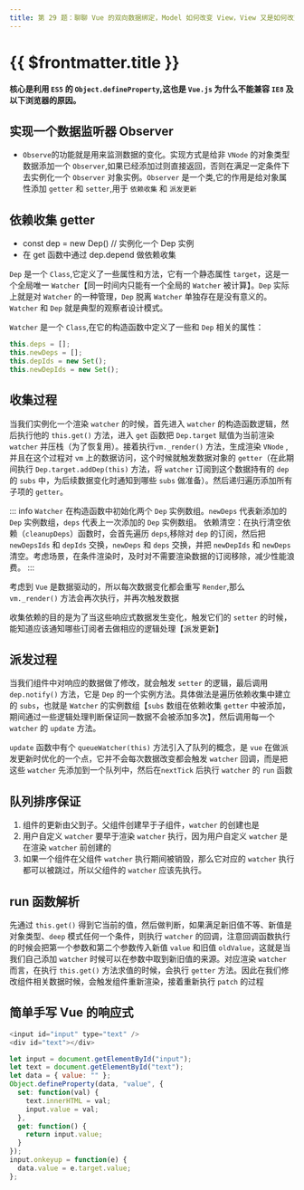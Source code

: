 ```yaml
---
title: 第 29 题：聊聊 Vue 的双向数据绑定，Model 如何改变 View，View 又是如何改变 Model 的
---
```


# {{ $frontmatter.title }}

**核心是利用 `ES5` 的 `Object.defineProperty`,这也是 `Vue.js` 为什么不能兼容 `IE8` 及以下浏览器的原因。**

## 实现一个数据监听器 Observer

- `Observe`的功能就是用来监测数据的变化。实现方式是给非 `VNode` 的对象类型数据添加一个 `Observer`,如果已经添加过则直接返回，否则在满足一定条件下去实例化一个 `Observer` 对象实例。`Observer` 是一个类,它的作用是给对象属性添加 `getter` 和 `setter`,用于 `依赖收集` 和 `派发更新`

## 依赖收集 getter

- const dep = new Dep() // 实例化一个 Dep 实例
- 在 get 函数中通过 dep.depend 做依赖收集

`Dep` 是一个 `Class`,它定义了一些属性和方法，它有一个静态属性 `target`，这是一个全局唯一 `Watcher`【同一时间内只能有一个全局的 `Watcher` 被计算】。`Dep` 实际上就是对 `Watcher` 的一种管理，`Dep` 脱离 `Watcher` 单独存在是没有意义的。`Watcher` 和 `Dep` 就是典型的观察者设计模式。

`Watcher` 是一个 `Class`,在它的构造函数中定义了一些和 `Dep` 相关的属性：

```js
this.deps = [];
this.newDeps = [];
this.depIds = new Set();
this.newDepIds = new Set();
```

## 收集过程

当我们实例化一个渲染 `watcher` 的时候，首先进入 `watcher` 的构造函数逻辑，然后执行他的 `this.get()` 方法，进入 `get` 函数把 `Dep.target` 赋值为当前渲染 `watcher` 并压栈（为了恢复用）。接着执行`vm._render()` 方法，生成渲染 `VNode` ,并且在这个过程对 `vm` 上的数据访问，这个时候就触发数据对象的 `getter`（在此期间执行 `Dep.target.addDep(this)` 方法，将 `watcher` 订阅到这个数据持有的 `dep` 的 `subs` 中，为后续数据变化时通知到哪些 `subs` 做准备）。然后递归遍历添加所有子项的 `getter`。

::: info
`Watcher` 在构造函数中初始化两个 `Dep` 实例数组。`newDeps` 代表新添加的 `Dep` 实例数组，`deps` 代表上一次添加的 `Dep` 实例数组。
依赖清空：在执行清空依赖（`cleanupDeps`）函数时，会首先遍历 `deps`,移除对 `dep` 的订阅，然后把 `newDepsIds` 和 `depIds` 交换，`newDeps` 和 `deps` 交换，并把 `newDepIds` 和 `newDeps` 清空。考虑场景，在条件渲染时，及时对不需要渲染数据的订阅移除，减少性能浪费。
:::

考虑到 `Vue` 是数据驱动的，所以每次数据变化都会重写 `Render`,那么 `vm._render()` 方法会再次执行，并再次触发数据

收集依赖的目的是为了当这些响应式数据发生变化，触发它们的 `setter` 的时候，能知道应该通知哪些订阅者去做相应的逻辑处理【派发更新】

## 派发过程

当我们组件中对响应的数据做了修改，就会触发 `setter` 的逻辑，最后调用 `dep.notify()` 方法，它是 `Dep` 的一个实例方法。具体做法是遍历依赖收集中建立的 `subs`，也就是 `Watcher` 的实例数组【`subs` 数组在依赖收集 `getter` 中被添加，期间通过一些逻辑处理判断保证同一数据不会被添加多次】，然后调用每一个 `watcher` 的 `update` 方法。

`update` 函数中有个 `queueWatcher(this)` 方法引入了队列的概念，是 `vue` 在做派发更新时优化的一个点，它并不会每次数据改变都会触发 `watcher` 回调，而是把这些 `watcher` 先添加到一个队列中，然后在`nextTick` 后执行 `watcher` 的 `run` 函数

## 队列排序保证

1. 组件的更新由父到子。父组件创建早于子组件，`watcher` 的创建也是
2. 用户自定义 `watcher` 要早于渲染 `watcher` 执行，因为用户自定义 `watcher` 是在渲染 `watcher` 前创建的
3. 如果一个组件在父组件 `watcher` 执行期间被销毁，那么它对应的 `watcher` 执行都可以被跳过，所以父组件的 `watcher` 应该先执行。

## run 函数解析

先通过 `this.get()` 得到它当前的值，然后做判断，如果满足新旧值不等、新值是对象类型、`deep` 模式任何一个条件，则执行 `watcher` 的回调，注意回调函数执行的时候会把第一个参数和第二个参数传入新值 `value` 和旧值 `oldValue`，这就是当我们自己添加 `watcher` 时候可以在参数中取到新旧值的来源。对应渲染 `watcher` 而言，在执行 `this.get()` 方法求值的时候，会执行 `getter` 方法。因此在我们修改组件相关数据时候，会触发组件重新渲染，接着重新执行 `patch` 的过程

## 简单手写 Vue 的响应式

```js
<input id="input" type="text" />
<div id="text"></div>

let input = document.getElementById("input");
let text = document.getElementById("text");
let data = { value: "" };
Object.defineProperty(data, "value", {
  set: function(val) {
    text.innerHTML = val;
    input.value = val;
  },
  get: function() {
    return input.value;
  }
});
input.onkeyup = function(e) {
  data.value = e.target.value;
};
```
